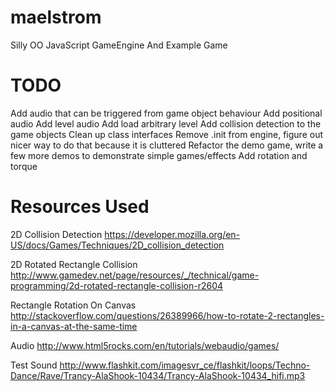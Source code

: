maelstrom
=========

Silly OO JavaScript GameEngine And Example Game

TODO
=========
Add audio that can be triggered from game object behaviour
Add positional audio
Add level audio
Add load arbitrary level
Add collision detection to the game objects
Clean up class interfaces
Remove .init from engine, figure out nicer way to do that because it is cluttered
Refactor the demo game, write a few more demos to demonstrate simple games/effects
Add rotation and torque

Resources Used
=========
2D Collision Detection
https://developer.mozilla.org/en-US/docs/Games/Techniques/2D_collision_detection

2D Rotated Rectangle Collision
http://www.gamedev.net/page/resources/_/technical/game-programming/2d-rotated-rectangle-collision-r2604

Rectangle Rotation On Canvas
http://stackoverflow.com/questions/26389966/how-to-rotate-2-rectangles-in-a-canvas-at-the-same-time

Audio
http://www.html5rocks.com/en/tutorials/webaudio/games/

Test Sound
http://www.flashkit.com/imagesvr_ce/flashkit/loops/Techno-Dance/Rave/Trancy-AlaShook-10434/Trancy-AlaShook-10434_hifi.mp3
